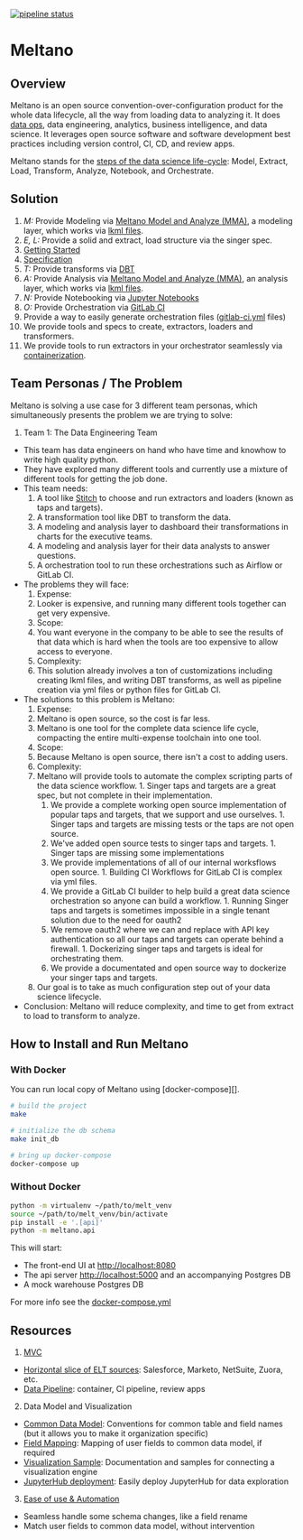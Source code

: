 [![pipeline status](https://gitlab.com/meltano/meltano/badges/master/pipeline.svg)](https://gitlab.com/meltano/meltano/commits/master)

# Meltano

## Overview
Meltano is an open source convention-over-configuration product for the whole data lifecycle, all the way from loading data to analyzing it.
It does [data ops](https://en.wikipedia.org/wiki/DataOps), data engineering, analytics, business intelligence, and data science. It leverages open source software and software development best practices including version control, CI, CD, and review apps.

Meltano stands for the [steps of the data science life-cycle](#data-engineering-lifecycle): Model, Extract, Load, Transform, Analyze, Notebook, and Orchestrate.

## Solution
1. _M:_ Provide Modeling via [Meltano Model and Analyze (MMA)](https://gitlab.com/meltano/meltano/tree/master/src/meltano_ui), a modeling layer, which works via [lkml files](https://docs.looker.com/data-modeling/getting-started/model-development).
1. _E, L:_ Provide a solid and extract, load structure via the singer spec.
  1. [Getting Started](https://github.com/singer-io/getting-started)
  1. [Specification](https://github.com/singer-io/getting-started/blob/master/docs/SPEC.md#singer-specification)
1. _T:_ Provide transforms via [DBT](https://www.getdbt.com/)
1. _A:_ Provide Analysis via [Meltano Model and Analyze (MMA)](https://gitlab.com/meltano/meltano/tree/master/src/meltano_ui), an analysis layer, which works via [lkml files](https://docs.looker.com/data-modeling/getting-started/model-development).
1. _N:_ Provide Notebooking via [Jupyter Notebooks](https://jupyter.org/)
1. _O:_ Provide Orchestration via [GitLab CI](https://about.gitlab.com/features/gitlab-ci-cd/)
  1. Provide a way to easily generate orchestration files ([gitlab-ci.yml](https://docs.gitlab.com/ee/ci/yaml/) files)
1. We provide tools and specs to create, extractors, loaders and transformers. 
1. We provide tools to run extractors in your orchestrator seamlessly via [containerization](https://www.digitalocean.com/community/tutorials/the-docker-ecosystem-an-overview-of-containerization).


## Team Personas / The Problem
Meltano is solving a use case for 3 different team personas, which simultaneously presents the problem we are trying to solve:

1. Team 1: The Data Engineering Team
  * This team has data engineers on hand who have time and knowhow to write high quality python. 
  * They have explored many different tools and currently use a mixture of different tools for getting the job done. 
  * This team needs:
    1. A tool like [Stitch](https://www.stitchdata.com/) to choose and run extractors and loaders (known as taps and targets). 
    1. A transformation tool like DBT to transform the data. 
    1. A modeling and analysis layer to dashboard their transformations in charts for the executive teams.
    1. A modeling and analysis layer for their data analysts to answer questions.
    1. A orchestration tool to run these orchestrations such as Airflow or GitLab CI.
  * The problems they will face:
    1. Expense: 
      1. Looker is expensive, and running many different tools together can get very expensive. 
    1. Scope:
      1. You want everyone in the company to be able to see the results of that data which is hard when the tools are too expensive to allow access to everyone.
    1. Complexity:
      1. This solution already involves a ton of customizations including creating lkml files, and writing DBT transforms, as well as pipeline creation via yml files or python files for GitLab CI.
  * The solutions to this problem is Meltano:
    1. Expense:
      1. Meltano is open source, so the cost is far less.
      1. Meltano is one tool for the complete data science life cycle, compacting the entire multi-expense toolchain into one tool. 
    1. Scope:
      1. Because Meltano is open source, there isn't a cost to adding users.
    1. Complexity:
      1. Meltano will provide tools to automate the complex scripting parts of the data science workflow.
        1. Singer taps and targets are a great spec, but not complete in their implementation. 
          1. We provide a complete working open source implementation of popular taps and targets, that we support and use ourselves. 
        1. Singer taps and targets are missing tests or the taps are not open source.
          1. We've added open source tests to singer taps and targets.
        1. Singer taps are missing some implementations
          1. We provide implementations of all of our internal worksflows open source.
        1. Building CI Workflows for GitLab CI is complex via yml files.
          1. We provide a GitLab CI builder to help build a great data science orchestration so anyone can build a workflow.
        1. Running Singer taps and targets is sometimes impossible in a single tenant solution due to the need for oauth2
          1. We remove oauth2 where we can and replace with API key authentication so all our taps and targets can operate behind a firewall.
        1. Dockerizing singer taps and targets is ideal for orchestrating them. 
          1. We provide a documentated and open source way to dockerize your singer taps and targets. 
      1. Our goal is to take as much configuration step out of your data science lifecycle. 
  * Conclusion: Meltano will reduce complexity, and time to get from extract to load to transform to analyze.
<!-- 1. Team 2: The Data Analysis Team
  * This team has limited resources to a complex setup in both time and programming experience. 
  * They have explored a wide range of tools and currently use a mixture of Talend -->

## How to Install and Run Meltano  

### With Docker  

You can run local copy of Meltano using [docker-compose][].

```bash
# build the project
make

# initialize the db schema
make init_db

# bring up docker-compose
docker-compose up
```

### Without Docker
```bash
python -m virtualenv ~/path/to/melt_venv 
source ~/path/to/melt_venv/bin/activate
pip install -e '.[api]' 
python -m meltano.api
```

This will start:

- The front-end UI at [http://localhost:8080]()
- The api server [http://localhost:5000]() and an accompanying Postgres DB
- A mock warehouse Postgres DB

For more info see the [docker-compose.yml]()

## Resources
1. [MVC](https://gitlab.com/meltano/meltano/issues/10)
  * [Horizontal slice of ELT sources](https://gitlab.com/meltano/meltano/issues?scope=all&utf8=✓&state=opened&label_name[]=elt): Salesforce, Marketo, NetSuite, Zuora, etc.
  * [Data Pipeline](https://gitlab.com/meltano/meltano/issues?label_name[]=pipeline): container, CI pipeline, review apps
2. Data Model and Visualization
  * [Common Data Model](https://gitlab.com/meltano/meltano/issues?label_name[]=data-model): Conventions for common table and field names (but it allows you to make it organization specific)
  * [Field Mapping](https://gitlab.com/meltano/meltano/issues/121): Mapping of user fields to common data model, if required
  * [Visualization Sample](https://gitlab.com/meltano/meltano/issues/122): Documentation and samples for connecting a visualization engine
  * [JupyterHub deployment](https://gitlab.com/meltano/jupyter-hub): Easily deploy JupyterHub for data exploration
3. [Ease of use & Automation](https://gitlab.com/meltano/meltano/issues?label_name%5B%5D=ease-of-use)
  * Seamless handle some schema changes, like a field rename
  * Match user fields to common data model, without intervention

